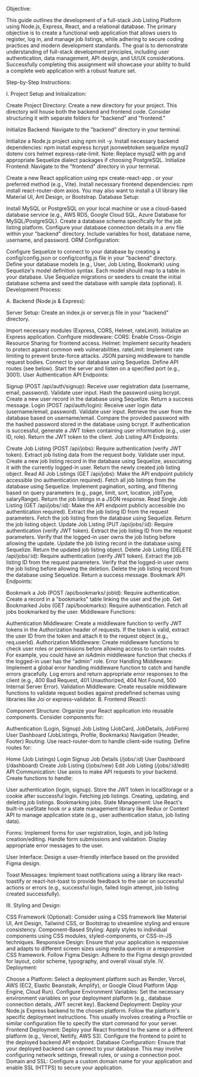 Objective:

This guide outlines the development of a full-stack Job Listing Platform using Node.js, Express, React, and a relational database. The primary objective is to create a functional web application that allows users to register, log in, and manage job listings, while adhering to secure coding practices and modern development standards. The goal is to demonstrate understanding of full-stack development principles, including user authentication, data management, API design, and UI/UX considerations. Successfully completing this assignment will showcase your ability to build a complete web application with a robust feature set.

Step-by-Step Instructions:

I. Project Setup and Initialization:

Create Project Directory: Create a new directory for your project. This directory will house both the backend and frontend code. Consider structuring it with separate folders for "backend" and "frontend."

Initialize Backend: Navigate to the "backend" directory in your terminal.

Initialize a Node.js project using npm init -y.
Install necessary backend dependencies: npm install express bcrypt jsonwebtoken sequelize mysql2 dotenv cors helmet express-rate-limit. Note: Replace mysql2 with pg and appropriate Sequelize dialect packages if choosing PostgreSQL.
Initialize Frontend: Navigate to the "frontend" directory in your terminal.

Create a new React application using npx create-react-app . or your preferred method (e.g., Vite).
Install necessary frontend dependencies: npm install react-router-dom axios. You may also want to install a UI library like Material UI, Ant Design, or Bootstrap.
Database Setup:

Install MySQL or PostgreSQL on your local machine or use a cloud-based database service (e.g., AWS RDS, Google Cloud SQL, Azure Database for MySQL/PostgreSQL).
Create a database schema specifically for the job listing platform.
Configure your database connection details in a .env file within your "backend" directory. Include variables for host, database name, username, and password.
ORM Configuration:

Configure Sequelize to connect to your database by creating a config/config.json or config/config.js file in your "backend" directory.
Define your database models (e.g., User, Job Listing, Bookmark) using Sequelize's model definition syntax. Each model should map to a table in your database.
Use Sequelize migrations or seeders to create the initial database schema and seed the database with sample data (optional).
II. Development Process:

A. Backend (Node.js & Express):

Server Setup: Create an index.js or server.js file in your "backend" directory.

Import necessary modules (Express, CORS, Helmet, rateLimit).
Initialize an Express application.
Configure middleware:
CORS: Enable Cross-Origin Resource Sharing for frontend access.
Helmet: Implement security headers to protect against common web vulnerabilities.
rateLimit: Implement rate limiting to prevent brute-force attacks.
JSON parsing middleware to handle request bodies.
Connect to your database using Sequelize.
Define API routes (see below).
Start the server and listen on a specified port (e.g., 3001).
User Authentication API Endpoints:

Signup (POST /api/auth/signup):
Receive user registration data (username, email, password).
Validate user input.
Hash the password using bcrypt.
Create a new user record in the database using Sequelize.
Return a success message.
Login (POST /api/auth/login):
Receive user login data (username/email, password).
Validate user input.
Retrieve the user from the database based on username/email.
Compare the provided password with the hashed password stored in the database using bcrypt.
If authentication is successful, generate a JWT token containing user information (e.g., user ID, role).
Return the JWT token to the client.
Job Listing API Endpoints:

Create Job Listing (POST /api/jobs):
Require authentication (verify JWT token).
Extract job listing data from the request body.
Validate user input.
Create a new job listing record in the database using Sequelize, associating it with the currently logged-in user.
Return the newly created job listing object.
Read All Job Listings (GET /api/jobs):
Make the API endpoint publicly accessible (no authentication required).
Fetch all job listings from the database using Sequelize.
Implement pagination, sorting, and filtering based on query parameters (e.g., page, limit, sort, location, jobType, salaryRange).
Return the job listings in a JSON response.
Read Single Job Listing (GET /api/jobs/:id):
Make the API endpoint publicly accessible (no authentication required).
Extract the job listing ID from the request parameters.
Fetch the job listing from the database using Sequelize.
Return the job listing object.
Update Job Listing (PUT /api/jobs/:id):
Require authentication (verify JWT token).
Extract the job listing ID from the request parameters.
Verify that the logged-in user owns the job listing before allowing the update.
Update the job listing record in the database using Sequelize.
Return the updated job listing object.
Delete Job Listing (DELETE /api/jobs/:id):
Require authentication (verify JWT token).
Extract the job listing ID from the request parameters.
Verify that the logged-in user owns the job listing before allowing the deletion.
Delete the job listing record from the database using Sequelize.
Return a success message.
Bookmark API Endpoints:

Bookmark a Job (POST /api/bookmarks/:jobId):
Require authentication.
Create a record in a "bookmarks" table linking the user and the job.
Get Bookmarked Jobs (GET /api/bookmarks):
Require authentication.
Fetch all jobs bookmarked by the user.
Middleware Functions:

Authentication Middleware: Create a middleware function to verify JWT tokens in the Authorization header of requests. If the token is valid, extract the user ID from the token and attach it to the request object (e.g., req.userId).
Authorization Middleware: Create middleware functions to check user roles or permissions before allowing access to certain routes. For example, you could have an isAdmin middleware function that checks if the logged-in user has the "admin" role.
Error Handling Middleware: Implement a global error handling middleware function to catch and handle errors gracefully. Log errors and return appropriate error responses to the client (e.g., 400 Bad Request, 401 Unauthorized, 404 Not Found, 500 Internal Server Error).
Validation Middleware: Create reusable middleware functions to validate request bodies against predefined schemas using libraries like Joi or express-validator.
B. Frontend (React):

Component Structure: Organize your React application into reusable components. Consider components for:

Authentication (Login, Signup)
Job Listing (JobCard, JobDetails, JobForm)
User Dashboard (JobListings, Profile, Bookmarks)
Navigation (Header, Footer)
Routing: Use react-router-dom to handle client-side routing. Define routes for:

Home (Job Listings)
Login
Signup
Job Details (/jobs/:id)
User Dashboard (/dashboard)
Create Job Listing (/jobs/new)
Edit Job Listing (/jobs/:id/edit)
API Communication: Use axios to make API requests to your backend. Create functions to handle:

User authentication (login, signup). Store the JWT token in localStorage or a cookie after successful login.
Fetching job listings.
Creating, updating, and deleting job listings.
Bookmarking jobs.
State Management: Use React's built-in useState hook or a state management library like Redux or Context API to manage application state (e.g., user authentication status, job listing data).

Forms: Implement forms for user registration, login, and job listing creation/editing. Handle form submissions and validation. Display appropriate error messages to the user.

User Interface: Design a user-friendly interface based on the provided Figma design.

Toast Messages: Implement toast notifications using a library like react-toastify or react-hot-toast to provide feedback to the user on successful actions or errors (e.g., successful login, failed login attempt, job listing created successfully).

III. Styling and Design:

CSS Framework (Optional): Consider using a CSS framework like Material UI, Ant Design, Tailwind CSS, or Bootstrap to streamline styling and ensure consistency.
Component-Based Styling: Apply styles to individual components using CSS modules, styled-components, or CSS-in-JS techniques.
Responsive Design: Ensure that your application is responsive and adapts to different screen sizes using media queries or a responsive CSS framework.
Follow Figma Design: Adhere to the Figma design provided for layout, color scheme, typography, and overall visual style.
IV. Deployment:

Choose a Platform: Select a deployment platform such as Render, Vercel, AWS (EC2, Elastic Beanstalk, Amplify), or Google Cloud Platform (App Engine, Cloud Run).
Configure Environment Variables: Set the necessary environment variables on your deployment platform (e.g., database connection details, JWT secret key).
Backend Deployment: Deploy your Node.js Express backend to the chosen platform. Follow the platform's specific deployment instructions. This usually involves creating a Procfile or similar configuration file to specify the start command for your server.
Frontend Deployment: Deploy your React frontend to the same or a different platform (e.g., Vercel, Netlify, AWS S3). Configure the frontend to point to the deployed backend API endpoint.
Database Configuration: Ensure that your deployed backend can connect to your database. This may involve configuring network settings, firewall rules, or using a connection pool.
Domain and SSL: Configure a custom domain name for your application and enable SSL (HTTPS) to secure your application.
